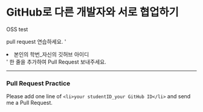 # GitHub로 다른 개발자와 서로 협업하기
OSS test

pull request 연습하세요.
'<li>본인의 학번_자신의 깃허브 아이디</li>' 한 줄을 추가하여 Pull Request 보내주세요.

---

### Pull Request Practice
Please add one line of `<li>your studentID_your GitHub ID</li>` and send me a Pull Request.
